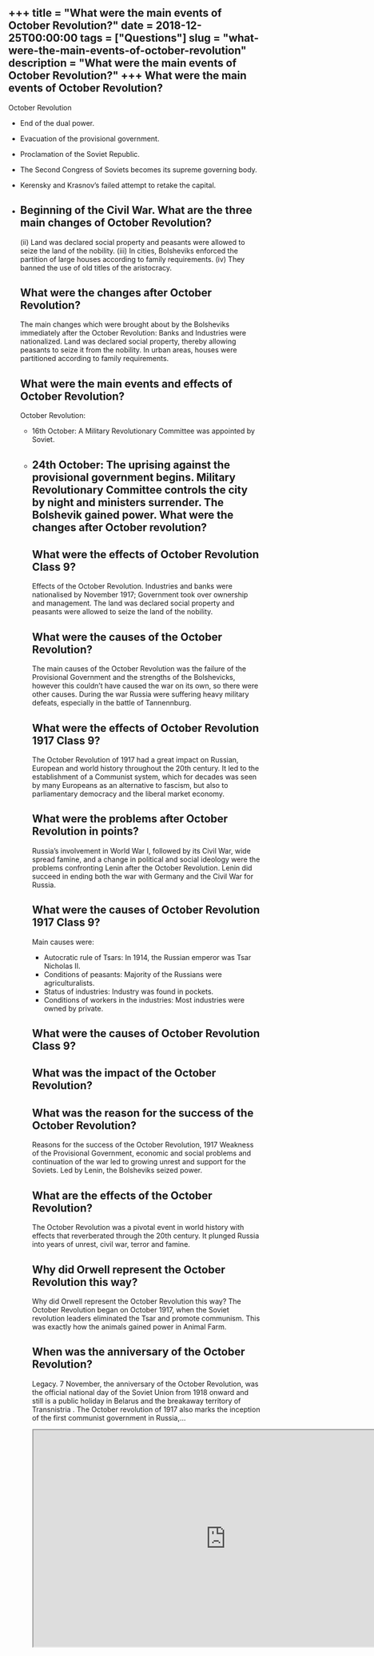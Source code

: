+++
title = "What were the main events of October Revolution?"
date = 2018-12-25T00:00:00
tags = ["Questions"]
slug = "what-were-the-main-events-of-october-revolution"
description = "What were the main events of October Revolution?"
+++
What were the main events of October Revolution?
------------------------------------------------

October Revolution

- End of the dual power.
- Evacuation of the provisional government.
- Proclamation of the Soviet Republic.
- The Second Congress of Soviets becomes its supreme governing body.
- Kerensky and Krasnov’s failed attempt to retake the capital.
- Beginning of the Civil War. What are the three main changes of October Revolution?
    ------------------------------------------------------
    
    (ii) Land was declared social property and peasants were allowed to seize the land of the nobility. (iii) In cities, Bolsheviks enforced the partition of large houses according to family requirements. (iv) They banned the use of old titles of the aristocracy.
    
    What were the changes after October Revolution?
    -----------------------------------------------
    
    The main changes which were brought about by the Bolsheviks immediately after the October Revolution: Banks and Industries were nationalized. Land was declared social property, thereby allowing peasants to seize it from the nobility. In urban areas, houses were partitioned according to family requirements.
    
    What were the main events and effects of October Revolution?
    ------------------------------------------------------------
    
    October Revolution:
    
    
    - 16th October: A Military Revolutionary Committee was appointed by Soviet.
    - 24th October: The uprising against the provisional government begins. Military Revolutionary Committee controls the city by night and ministers surrender. The Bolshevik gained power. What were the changes after October revolution?
        -----------------------------------------------
        
        What were the effects of October Revolution Class 9?
        ----------------------------------------------------
        
        Effects of the October Revolution. Industries and banks were nationalised by November 1917; Government took over ownership and management. The land was declared social property and peasants were allowed to seize the land of the nobility.
        
        What were the causes of the October Revolution?
        -----------------------------------------------
        
        The main causes of the October Revolution was the failure of the Provisional Government and the strengths of the Bolshevicks, however this couldn’t have caused the war on its own, so there were other causes. During the war Russia were suffering heavy military defeats, especially in the battle of Tannennburg.
        
        What were the effects of October Revolution 1917 Class 9?
        ---------------------------------------------------------
        
        The October Revolution of 1917 had a great impact on Russian, European and world history throughout the 20th century. It led to the establishment of a Communist system, which for decades was seen by many Europeans as an alternative to fascism, but also to parliamentary democracy and the liberal market economy.
        
        What were the problems after October Revolution in points?
        ----------------------------------------------------------
        
        Russia’s involvement in World War I, followed by its Civil War, wide spread famine, and a change in political and social ideology were the problems confronting Lenin after the October Revolution. Lenin did succeed in ending both the war with Germany and the Civil War for Russia.
        
        What were the causes of October Revolution 1917 Class 9?
        --------------------------------------------------------
        
        Main causes were:
        
        
        - Autocratic rule of Tsars: In 1914, the Russian emperor was Tsar Nicholas II.
        - Conditions of peasants: Majority of the Russians were agriculturalists.
        - Status of industries: Industry was found in pockets.
        - Conditions of workers in the industries: Most industries were owned by private.
        
        What were the causes of October Revolution Class 9?
        ---------------------------------------------------
        
        What was the impact of the October Revolution?
        ----------------------------------------------
        
        What was the reason for the success of the October Revolution?
        --------------------------------------------------------------
        
        Reasons for the success of the October Revolution, 1917 Weakness of the Provisional Government, economic and social problems and continuation of the war led to growing unrest and support for the Soviets. Led by Lenin, the Bolsheviks seized power.
        
        What are the effects of the October Revolution?
        -----------------------------------------------
        
        The October Revolution was a pivotal event in world history with effects that reverberated through the 20th century. It plunged Russia into years of unrest, civil war, terror and famine.
        
        Why did Orwell represent the October Revolution this way?
        ---------------------------------------------------------
        
        Why did Orwell represent the October Revolution this way? The October Revolution began on October 1917, when the Soviet revolution leaders eliminated the Tsar and promote communism. This was exactly how the animals gained power in Animal Farm.
        
        When was the anniversary of the October Revolution?
        ---------------------------------------------------
        
        Legacy. 7 November, the anniversary of the October Revolution, was the official national day of the Soviet Union from 1918 onward and still is a public holiday in Belarus and the breakaway territory of Transnistria . The October revolution of 1917 also marks the inception of the first communist government in Russia,…
        
        <iframe allow="accelerometer; autoplay; clipboard-write; encrypted-media; gyroscope; picture-in-picture" allowfullscreen="" class="__youtube_prefs__  epyt-is-override  no-lazyload" data-no-lazy="1" data-origheight="433" data-origwidth="770" data-skipgform_ajax_framebjll="" height="433" id="_ytid_43293" loading="lazy" src="https://www.youtube.com/embed/GNiGLf6r9do?enablejsapi=1&autoplay=0&cc_load_policy=0&cc_lang_pref=&iv_load_policy=1&loop=0&modestbranding=0&rel=1&fs=1&playsinline=0&autohide=2&theme=dark&color=red&controls=1&" title="YouTube player" width="770"></iframe>